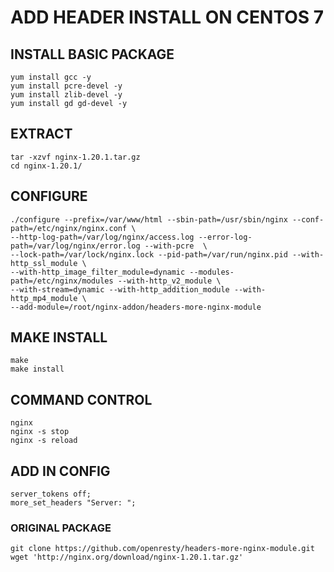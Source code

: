 # ADD HEADER INSTALL ON CENTOS 7

## INSTALL BASIC PACKAGE
````
yum install gcc -y
yum install pcre-devel -y
yum install zlib-devel -y
yum install gd gd-devel -y
````

## EXTRACT

````
tar -xzvf nginx-1.20.1.tar.gz
cd nginx-1.20.1/
````

## CONFIGURE

````
./configure --prefix=/var/www/html --sbin-path=/usr/sbin/nginx --conf-path=/etc/nginx/nginx.conf \
--http-log-path=/var/log/nginx/access.log --error-log-path=/var/log/nginx/error.log --with-pcre  \
--lock-path=/var/lock/nginx.lock --pid-path=/var/run/nginx.pid --with-http_ssl_module \
--with-http_image_filter_module=dynamic --modules-path=/etc/nginx/modules --with-http_v2_module \
--with-stream=dynamic --with-http_addition_module --with-http_mp4_module \
--add-module=/root/nginx-addon/headers-more-nginx-module
````

## MAKE INSTALL

````
make
make install
````

## COMMAND CONTROL

````
nginx
nginx -s stop
nginx -s reload
````

## ADD IN CONFIG

````
server_tokens off;
more_set_headers "Server: ";
````

### ORIGINAL PACKAGE

````
git clone https://github.com/openresty/headers-more-nginx-module.git
wget 'http://nginx.org/download/nginx-1.20.1.tar.gz'
````
